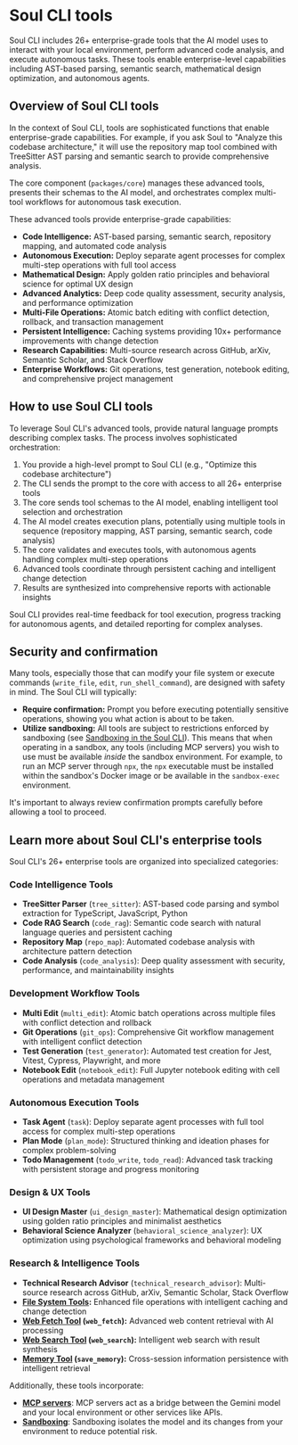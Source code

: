# Soul CLI tools

Soul CLI includes 26+ enterprise-grade tools that the AI model uses to interact with your local environment, perform advanced code analysis, and execute autonomous tasks. These tools enable enterprise-level capabilities including AST-based parsing, semantic search, mathematical design optimization, and autonomous agents.

## Overview of Soul CLI tools

In the context of Soul CLI, tools are sophisticated functions that enable enterprise-grade capabilities. For example, if you ask Soul to "Analyze this codebase architecture," it will use the repository map tool combined with TreeSitter AST parsing and semantic search to provide comprehensive analysis.

The core component (`packages/core`) manages these advanced tools, presents their schemas to the AI model, and orchestrates complex multi-tool workflows for autonomous task execution.

These advanced tools provide enterprise-grade capabilities:

- **Code Intelligence:** AST-based parsing, semantic search, repository mapping, and automated code analysis
- **Autonomous Execution:** Deploy separate agent processes for complex multi-step operations with full tool access
- **Mathematical Design:** Apply golden ratio principles and behavioral science for optimal UX design
- **Advanced Analytics:** Deep code quality assessment, security analysis, and performance optimization
- **Multi-File Operations:** Atomic batch editing with conflict detection, rollback, and transaction management
- **Persistent Intelligence:** Caching systems providing 10x+ performance improvements with change detection
- **Research Capabilities:** Multi-source research across GitHub, arXiv, Semantic Scholar, and Stack Overflow
- **Enterprise Workflows:** Git operations, test generation, notebook editing, and comprehensive project management

## How to use Soul CLI tools

To leverage Soul CLI's advanced tools, provide natural language prompts describing complex tasks. The process involves sophisticated orchestration:

1.  You provide a high-level prompt to Soul CLI (e.g., "Optimize this codebase architecture")
2.  The CLI sends the prompt to the core with access to all 26+ enterprise tools
3.  The core sends tool schemas to the AI model, enabling intelligent tool selection and orchestration
4.  The AI model creates execution plans, potentially using multiple tools in sequence (repository mapping, AST parsing, semantic search, code analysis)
5.  The core validates and executes tools, with autonomous agents handling complex multi-step operations
6.  Advanced tools coordinate through persistent caching and intelligent change detection
7.  Results are synthesized into comprehensive reports with actionable insights

Soul CLI provides real-time feedback for tool execution, progress tracking for autonomous agents, and detailed reporting for complex analyses.

## Security and confirmation

Many tools, especially those that can modify your file system or execute commands (`write_file`, `edit`, `run_shell_command`), are designed with safety in mind. The Soul CLI will typically:

- **Require confirmation:** Prompt you before executing potentially sensitive operations, showing you what action is about to be taken.
- **Utilize sandboxing:** All tools are subject to restrictions enforced by sandboxing (see [Sandboxing in the Soul CLI](../sandbox.md)). This means that when operating in a sandbox, any tools (including MCP servers) you wish to use must be available _inside_ the sandbox environment. For example, to run an MCP server through `npx`, the `npx` executable must be installed within the sandbox's Docker image or be available in the `sandbox-exec` environment.

It's important to always review confirmation prompts carefully before allowing a tool to proceed.

## Learn more about Soul CLI's enterprise tools

Soul CLI's 26+ enterprise tools are organized into specialized categories:

### Code Intelligence Tools
- **TreeSitter Parser** (`tree_sitter`): AST-based code parsing and symbol extraction for TypeScript, JavaScript, Python
- **Code RAG Search** (`code_rag`): Semantic code search with natural language queries and persistent caching
- **Repository Map** (`repo_map`): Automated codebase analysis with architecture pattern detection
- **Code Analysis** (`code_analysis`): Deep quality assessment with security, performance, and maintainability insights

### Development Workflow Tools
- **Multi Edit** (`multi_edit`): Atomic batch operations across multiple files with conflict detection and rollback
- **Git Operations** (`git_ops`): Comprehensive Git workflow management with intelligent conflict detection
- **Test Generation** (`test_generator`): Automated test creation for Jest, Vitest, Cypress, Playwright, and more
- **Notebook Edit** (`notebook_edit`): Full Jupyter notebook editing with cell operations and metadata management

### Autonomous Execution Tools
- **Task Agent** (`task`): Deploy separate agent processes with full tool access for complex multi-step operations
- **Plan Mode** (`plan_mode`): Structured thinking and ideation phases for complex problem-solving
- **Todo Management** (`todo_write`, `todo_read`): Advanced task tracking with persistent storage and progress monitoring

### Design & UX Tools
- **UI Design Master** (`ui_design_master`): Mathematical design optimization using golden ratio principles and minimalist aesthetics
- **Behavioral Science Analyzer** (`behavioral_science_analyzer`): UX optimization using psychological frameworks and behavioral modeling

### Research & Intelligence Tools
- **Technical Research Advisor** (`technical_research_advisor`): Multi-source research across GitHub, arXiv, Semantic Scholar, Stack Overflow
- **[File System Tools](./file-system.md):** Enhanced file operations with intelligent caching and change detection
- **[Web Fetch Tool](./web-fetch.md) (`web_fetch`):** Advanced web content retrieval with AI processing
- **[Web Search Tool](./web-search.md) (`web_search`):** Intelligent web search with result synthesis
- **[Memory Tool](./memory.md) (`save_memory`):** Cross-session information persistence with intelligent retrieval

Additionally, these tools incorporate:

- **[MCP servers](./mcp-server.md)**: MCP servers act as a bridge between the Gemini model and your local environment or other services like APIs.
- **[Sandboxing](../sandbox.md)**: Sandboxing isolates the model and its changes from your environment to reduce potential risk.
